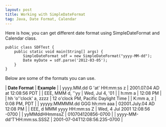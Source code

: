```yaml
---
layout: post
title: Working with SimpleDateFormat
tag: Java, Date Format, Calendar
---
```


Here is how, you can get different date format using SimpleDateFormat and Calendar class.

	public class SDFTest {
		public static void main(String[] args) {
			SimpleDateFormat sdf = new SimpleDateFormat("yyyy-MM-dd");
			Date myDate = sdf.parse('2012-03-05');
		}
	}   
    
Below are some of the formats you can use.  

| __Date Format__ 					| __Example__							|
| yyyy.MM.dd G 'at' HH:mm:ss z 		| 2001.07.04 AD at 12:08:56 PDT 		|
| EEE, MMM d, ''yy 					| Wed, Jul 4, '01						|
| h:mm a							| 12:08 PM								|
| hh 'o''clock' a, zzzz				| 12 o'clock PM, Pacific Daylight Time	|
| K:mm a, z							| 0:08 PM, PDT							|
| yyyyy.MMMMM.dd GGG hh:mm aaa		| 02001.July.04 AD 12:08 PM				|
| EEE, d MMM yyyy HH:mm:ss Z		| Wed, 4 Jul 2001 12:08:56 -0700		|
| yyMMddHHmmssZ						| 010704120856-0700	 	 				|
| yyyy-MM-dd'T'HH:mm:ss.SSSZ		| 2001-07-04T12:08:56.235-0700			|
